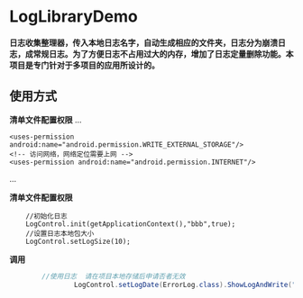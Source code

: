 # LogLibraryDemo
**日志收集整理器，传入本地日志名字，自动生成相应的文件夹，日志分为崩溃日志，成常规日志。为了方便日志不占用过大的内存，增加了日志定量删除功能。本项目是专门针对于多项目的应用所设计的。**

## 使用方式
**清单文件配置权限**
...
   <!-- 往SDCard写入数据权限 -->
    <uses-permission android:name="android.permission.WRITE_EXTERNAL_STORAGE"/>
    <!-- 访问网络，网络定位需要上网 -->
    <uses-permission android:name="android.permission.INTERNET"/>
...

**清单文件配置权限**

        //初始化日志
        LogControl.init(getApplicationContext(),"bbb",true);
        //设置日志本地包大小
        LogControl.setLogSize(10);

**调用**
```Java
        //使用日志  请在项目本地存储后申请否者无效
                LogControl.setLogDate(ErrorLog.class).ShowLogAndWrite("dsjfkls", "skdfjls");
```
